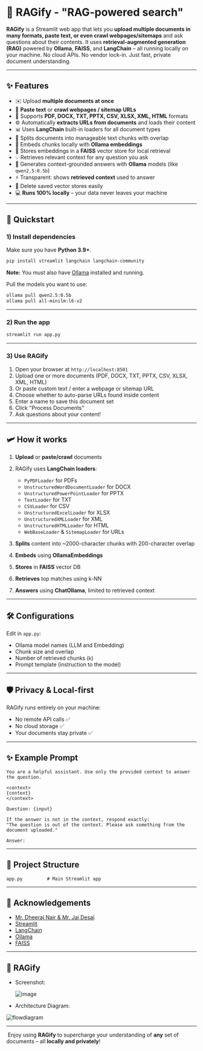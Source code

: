 # 🧠 RAGify - "RAG-powered search"

**RAGify** is a Streamlit web app that lets you **upload multiple documents in many formats, paste text, or even crawl webpages/sitemaps** and ask questions about their contents.
It uses **retrieval-augmented generation (RAG)** powered by **Ollama**, **FAISS**, and **LangChain** – all running locally on your machine.
No cloud APIs. No vendor lock-in. Just fast, private document understanding.

---

## ✨ Features

* ✉️ Upload **multiple documents at once**
* 🔗 **Paste text** or **crawl webpages / sitemap URLs**
* 📂 Supports **PDF, DOCX, TXT, PPTX, CSV, XLSX, XML, HTML** formats
* ⚙️ Automatically **extracts URLs from documents** and loads their content
* 📊 Uses **LangChain** built-in loaders for all document types
* 🔄 Splits documents into manageable text chunks with overlap
* 🧩 Embeds chunks locally with **Ollama embeddings**
* 🚪 Stores embeddings in a **FAISS** vector store for local retrieval
* 💡 Retrieves relevant context for any question you ask
* 🤖 Generates context-grounded answers with **Ollama** models (like `qwen2.5:0.5b`)
* ⚡ Transparent: shows **retrieved context** used to answer
* 🚫 Delete saved vector stores easily
* 💻 **Runs 100% locally** – your data never leaves your machine

---

## 🚀 Quickstart

### 1) Install dependencies

Make sure you have **Python 3.9+**.

```bash
pip install streamlit langchain langchain-community
```

**Note:** You must also have [Ollama](https://ollama.com/) installed and running.

Pull the models you want to use:

```bash
ollama pull qwen2.5:0.5b
ollama pull all-minilm:l6-v2
```

---

### 2) Run the app

```bash
streamlit run app.py
```

---

### 3) Use RAGify

1. Open your browser at `http://localhost:8501`
2. Upload one or more documents (PDF, DOCX, TXT, PPTX, CSV, XLSX, XML, HTML)
3. Or paste custom text / enter a webpage or sitemap URL
4. Choose whether to auto-parse URLs found inside content
5. Enter a name to save this document set
6. Click "Process Documents"
7. Ask questions about your content!

---

## 🛩️ How it works

1. **Upload** or **paste/crawl** documents
2. RAGify uses **LangChain loaders**:

   * `PyPDFLoader` for PDFs
   * `UnstructuredWordDocumentLoader` for DOCX
   * `UnstructuredPowerPointLoader` for PPTX
   * `TextLoader` for TXT
   * `CSVLoader` for CSV
   * `UnstructuredExcelLoader` for XLSX
   * `UnstructuredXMLLoader` for XML
   * `UnstructuredHTMLLoader` for HTML
   * `WebBaseLoader` & `SitemapLoader` for URLs
3. **Splits** content into \~2000-character chunks with 200-character overlap
4. **Embeds** using **OllamaEmbeddings**
5. **Stores** in **FAISS** vector DB
6. **Retrieves** top matches using k-NN
7. **Answers** using **ChatOllama**, limited to retrieved context

---

## 🛠️ Configurations

Edit in `app.py`:

* Ollama model names (LLM and Embedding)
* Chunk size and overlap
* Number of retrieved chunks (`k`)
* Prompt template (instruction to the model)

---

## 🛡️ Privacy & Local-first

RAGify runs entirely on your machine:

* No remote API calls ✅
* No cloud storage ✅
* Your documents stay private ✅

---

## ✨ Example Prompt

```text
You are a helpful assistant. Use only the provided context to answer the question.

<context>
{context}
</context>

Question: {input}

If the answer is not in the context, respond exactly:
"The question is out of the context. Please ask something from the document uploaded."

Answer:
```

---

## 📂 Project Structure

```
app.py         # Main Streamlit app
```

---

## 🙏 Acknowledgements

* [Mr. Dheeraj Nair & Mr. Jai Desai](https://bosleo.com/)
* [Streamlit](https://streamlit.io/)
* [LangChain](https://www.langchain.com/)
* [Ollama](https://ollama.com/)
* [FAISS](https://github.com/facebookresearch/faiss)

---

## 📸 RAGify

* Screenshot:

  ![image](img.png)

* Architecture Diagram:

![flowdiagram](RAGify.png)

---

️ Enjoy using **RAGify** to supercharge your understanding of **any** set of documents – all **locally and privately**!
